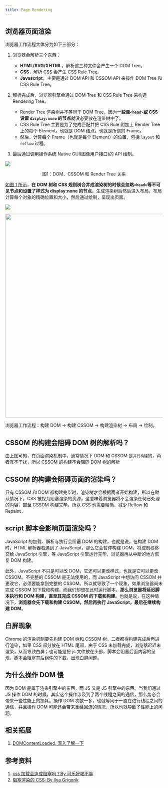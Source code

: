 ```yaml
---
title: Page Rendering
---
```


## 浏览器页面渲染

浏览器工作流程大体分为如下三部分：

1. 浏览器会解析三个东西：

   - **HTML/SVG/XHTML**，解析这三种文件会产生一个 DOM Tree。
   - **CSS**，解析 CSS 会产生 CSS Rule Tree。
   - **Javascript**，主要是通过 DOM API 和 CSSOM API 来操作 DOM Tree 和 CSS Rule Tree。

2. 解析完成后，浏览器引擎会通过 DOM Tree 和 CSS Rule Tree 来构造 Rendering Tree。

   - Render Tree 渲染树并不等同于 DOM Tree，因为**一些像`<head>`或 CSS 设置 `display:none` 的节点**就没必要放在渲染树中了。
   - CSS Rule Tree 主要是为了完成匹配并把 CSS Rule 附加上 Render Tree 上的每个 Element。也就是 DOM 结点。也就是所谓的 Frame。
   - 然后，计算每个 Frame（也就是每个 Element）的位置，包括 `layout` 和 `reflow` 过程。

3. 最后通过调用操作系统 Native GUI(图像用户接口)的 API 绘制。

![](https://cosmos-x.oss-cn-hangzhou.aliyuncs.com/kBpnEt.png)

<p align="center">图1：DOM、CSSOM 和 Render Tree 关系</p>

[如图 1 所示](https://developers.google.com/web/fundamentals/performance/critical-rendering-path/render-tree-construction?hl=zh-cn)，**在 DOM 树和 CSS 规则树合并成渲染树的时候会忽略`<head>`等不可见节点和设置了样式为 display:none 的节点**。生成渲染树后然后进入布局，布局计算每个对象的精确位置和大小，然后通过绘制，呈现出页面。

![](https://cosmos-x.oss-cn-hangzhou.aliyuncs.com/yw9qb5brpt.png)

<img src="https://cosmos-x.oss-cn-hangzhou.aliyuncs.com/s6T92W.png" width="650"/>

浏览器工作流程：构建 DOM -> 构建 CSSOM -> 构建渲染树 -> 布局 -> 绘制。

## CSSOM 的构建会阻碍 DOM 树的解析吗？

由上图可知，在页面渲染机制中，通常情况下 DOM 和 CSSOM 是`并行构建`的，两者互不干扰，所以 CSSOM 的构建不会阻碍 DOM 树的解析

## CSSOM 的构建会阻碍页面的渲染吗？

只有 CSSOM 和 DOM 都构建完毕时，渲染树才会根据两者开始构建，所以在默认情况下，CSS 被视为阻塞渲染的资源，这意味着浏览器将不会渲染任何已处理的内容，直至 CSSOM 构建完毕。所以 CSS 也需要精简、减少 Reflow 和 Repaint。

## script 脚本会影响页面渲染吗？

JavaScript 的加载、解析与执行会阻塞 DOM 的构建，也就是说，在构建 DOM 时，HTML 解析器若遇到了 JavaScript，那么它会暂停构建 DOM，将控制权移交给 JavaScript 引擎，等 JavaScript 引擎运行完毕，浏览器再从中断的地方恢复 DOM 构建。

此外，JavaScript 不只是可以改 DOM，它还可以更改样式，也就是它可以更改 CSSOM。不完整的 CSSOM 是无法使用的，而 JavaScript 中想访问 CSSOM 并更改它，必须要能拿到完整的 CSSOM。所以就导致了一个现象，如果浏览器尚未完成 CSSOM 的下载和构建，而我们却想在此时运行脚本，**那么浏览器将延迟脚本执行和 DOM 构建，直至其完成 CSSOM 的下载和构建**。也就是说，在这种情况下，**浏览器会先下载和构建 CSSOM，然后再执行 JavaScript，最后在继续构建 DOM**。

## 白屏现象

Chrome 的渲染机制要先构建 DOM 树和 CSSOM 树，二者都得构建完成后再进行渲染，如果 CSS 部分放在 HTML 尾部，由于 CSS 未加载完成，浏览器迟迟未渲染，从而导致白屏；也可能是把 js 文件放在头部，脚本会阻塞后面内容的呈现，脚本会阻塞其后组件的下载，出现白屏问题。

## 为什么操作 DOM 慢

因为 DOM 是属于渲染引擎中的东西，而 JS 又是 JS 引擎中的东西。当我们通过 JS 操作 DOM 的时候，其实这个操作涉及到了两个线程之间的通信，那么势必会带来一些性能上的损耗。操作 DOM 次数一多，也就等同于一直在进行线程之间的通信，并且操作 DOM 可能还会带来重绘回流的情况，所以也就导致了性能上的问题。

## 相关拓展

1. [DOMContentLoaded, 深入了解一下](https://thinkbucket.github.io/docsite/docs/web/6.browser-rendering/DOMContentLoaded)

## 参考资料

1. [css 加载会造成阻塞吗？By 可乐好喝不胖](https://juejin.im/post/5b88ddca6fb9a019c7717096#heading-4)
2. [阻塞渲染的 CSS: By Ilya Grigorik](https://developers.google.com/web/fundamentals/performance/critical-rendering-path/render-blocking-css?hl=zh-cn)
